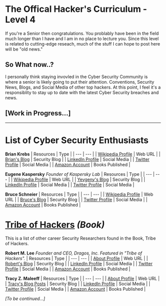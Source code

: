# The Offical Hacker's Curriculum - Level 4
If you're a Senior then congratulations.  You problably have been in the field much longer than I have and I am in no place to lecture you.  Since this level is related to cutting-edge reseach, much of the stuff I can hope to post here will be "old news."

## So What now..?
I personally think staying invovled in the Cyber Security Community is where a senior is likely going to put their attention.  Conventions, Security News, Blogs, and Social Media of other top hackers.  At this point, I feel it's a responsiblity to stay up to date with the latest Cyber Security breaches and news.


## [Work in Progress...]
-------
# List of Cyber Security Enthusiasts
**Brian Krebs**
| Resources | Type |
| --- | --- |
| [Wikipedia Profile](https://en.wikipedia.org/wiki/Brian_Krebs) | Web URL |
| [Brian's Blog](https://krebsonsecurity.com/) | Security Blog |
| [LinkedIn Profile](https://www.linkedin.com/in/bkrebs/) | Social Media |
| [Twitter Profile](https://twitter.com/briankrebs?ref_src=twsrc%5Egoogle%7Ctwcamp%5Eserp%7Ctwgr%5Eauthor) | Social Media |
| [Amazon Account](https://www.amazon.com/Brian-Krebs/e/B00MSE86TI%3Fref=dbs_a_mng_rwt_scns_share) | Books Published |

**Eugene Kaspersky**
_Founder of Kaspersky Lab_
| Resources | Type |
| --- | --- |
| [Wikipedia Profile](https://en.wikipedia.org/wiki/Eugene_Kaspersky) | Web URL |
| [Yevgeny's Blog](https://eugene.kaspersky.com/) | Security Blog |
| [LinkedIn Profile](https://www.linkedin.com/in/eugenekaspersky/) | Social Media |
| [Twitter Profile](https://twitter.com/e_kaspersky) | Social Media |

**Bruce Schneier**
| Resources | Type |
| --- | --- |
| [Wikipedia Profile](https://en.wikipedia.org/wiki/Bruce_Schneier) | Web URL |
| [Bruce's Blog](https://www.schneier.com/blog/archives/2021/01/backdoor-in-zyxel-firewalls-and-gateways.html) | Security Blog |
| [Twitter Profile](https://twitter.com/schneierblog) | Social Media |
| [Amazon Account](https://www.amazon.com/Bruce-Schneier/e/B000AP7EVS) | Books Published |

# [Tribe of Hackers](https://www.amazon.com/Tribe-Hackers-Cybersecurity-Advice-World-dp-1119643376/dp/1119643376/ref=dp_ob_title_bk) *(Book)*
This is a list of other career Security Researchers found in the Book, Tribe of Hackers.

**Robert M. Lee**
_Founder and CEO, Dragos, Inc. Featured in "Tribe of Hackers"._
| Resources | Type |
| --- | --- |
| [About Profile](http://www.robertmlee.org/) | Web URL |
| [Robert's Blog](http://www.robertmlee.org/blog/) | Security Blog |
| [LinkedIn Profile](https://www.linkedin.com/in/robmichaellee/) | Social Media |
| [Twitter Profile](https://twitter.com/RobertMLee?ref_src=twsrc%5Egoogle%7Ctwcamp%5Eserp%7Ctwgr%5Eauthor) | Social Media |
| [Amazon Account](https://www.amazon.com/Robert-M.-Lee/e/B00F1Y1L6C%3Fref=dbs_a_mng_rwt_scns_share) | Books Published |

**Tracy Z. Maleeff**
| Resources | Type |
| --- | --- |
| [About Profile](https://reciprocitylabs.com/tracy-z-maleeff/) | Web URL |
| [Tracy's Blog Posts](https://blog.paloaltonetworks.com/author/tracy-z-maleeff/) | Security Blog |
| [LinkedIn Profile](https://www.linkedin.com/in/robmichaellee/) | Social Media |
| [Twitter Profile](https://twitter.com/RobertMLee?ref_src=twsrc%5Egoogle%7Ctwcamp%5Eserp%7Ctwgr%5Eauthor) | Social Media |
| [Amazon Account](https://www.amazon.com/Robert-M.-Lee/e/B00F1Y1L6C%3Fref=dbs_a_mng_rwt_scns_share) | Books Published |



_[To be continued...]_

